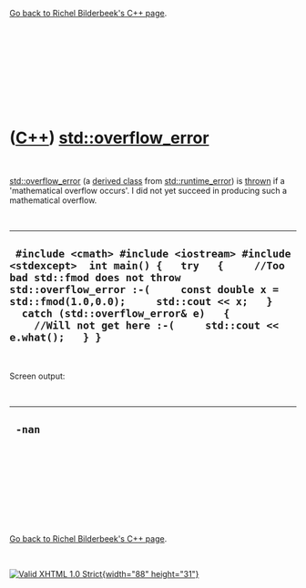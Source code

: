 

[Go back to Richel Bilderbeek's C++ page](Cpp.htm).

 

 

 

 

 

([C++](Cpp.htm)) [std::overflow\_error](CppOverflow_error.htm)
==============================================================

 

[std::overflow\_error](CppOverflow_error.htm) (a [derived
class](CppDerivedClass.htm) from
[std::runtime\_error](CppRuntime_error.htm)) is [thrown](CppThrow.htm)
if a 'mathematical overflow occurs'. I did not yet succeed in producing
such a mathematical overflow.

 

  ------------------------------------------------------------------------------------------------------------------------------------------------------------------------------------------------------------------------------------------------------------------------------------------------------------------------
  ` #include <cmath> #include <iostream> #include <stdexcept>  int main() {   try   {     //Too bad std::fmod does not throw std::overflow_error :-(     const double x = std::fmod(1.0,0.0);     std::cout << x;   }   catch (std::overflow_error& e)   {     //Will not get here :-(     std::cout << e.what();   } }`
  ------------------------------------------------------------------------------------------------------------------------------------------------------------------------------------------------------------------------------------------------------------------------------------------------------------------------

 

Screen output:

 

  ---------
  ` -nan`
  ---------

 

 

 

 

 

[Go back to Richel Bilderbeek's C++ page](Cpp.htm).



 

[![Valid XHTML 1.0 Strict](valid-xhtml10.png){width="88"
height="31"}](http://validator.w3.org/check?uri=referer)
